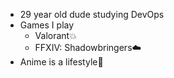 * 29 year old dude studying DevOps
* Games I play
  * Valorant:collision:
  * FFXIV: Shadowbringers:cloud:
* Anime is a lifestyle:mount_fuji:

